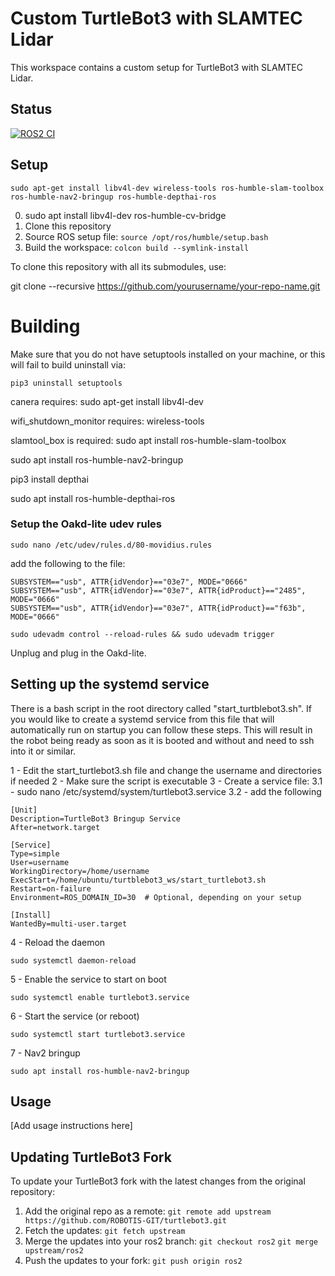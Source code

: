 # Custom TurtleBot3 with SLAMTEC Lidar

This workspace contains a custom setup for TurtleBot3 with SLAMTEC Lidar.

## Status
[![ROS2 CI](https://github.com/DingoOz/turtlebot3_ws/actions/workflows/ros2-ci.yml/badge.svg)](https://github.com/DingoOz/turtlebot3_ws/actions/workflows/ros2-ci.yml)

## Setup

```
sudo apt-get install libv4l-dev wireless-tools ros-humble-slam-toolbox ros-humble-nav2-bringup ros-humble-depthai-ros

```

0. sudo apt install libv4l-dev ros-humble-cv-bridge
1. Clone this repository
2. Source ROS setup file: `source /opt/ros/humble/setup.bash`
3. Build the workspace: `colcon build --symlink-install`


To clone this repository with all its submodules, use:

git clone --recursive https://github.com/yourusername/your-repo-name.git


# Building

Make sure that you do not have setuptools installed on your machine, or this will fail to build
uninstall via:
```
pip3 uninstall setuptools
```

canera requires: sudo apt-get install libv4l-dev

wifi_shutdown_monitor requires: wireless-tools

slamtool_box is required: sudo apt install ros-humble-slam-toolbox

sudo apt install ros-humble-nav2-bringup

pip3 install depthai

sudo apt install ros-humble-depthai-ros


### Setup the Oakd-lite udev rules
```
sudo nano /etc/udev/rules.d/80-movidius.rules
```

add the following to the file:
```
SUBSYSTEM=="usb", ATTR{idVendor}=="03e7", MODE="0666"
SUBSYSTEM=="usb", ATTR{idVendor}=="03e7", ATTR{idProduct}=="2485", MODE="0666"
SUBSYSTEM=="usb", ATTR{idVendor}=="03e7", ATTR{idProduct}=="f63b", MODE="0666"
```

```
sudo udevadm control --reload-rules && sudo udevadm trigger
```

Unplug and plug in the Oakd-lite.





## Setting up the systemd service
There is a bash script in the root directory called "start_turtblebot3.sh". If you would like to
create a systemd service from this file that will automatically run on startup you can follow these
steps. This will result in the robot being ready as soon as it is booted and without and need to ssh
into it or similar.

1 - Edit the start_turtlebot3.sh file and change the username and directories if needed
2 - Make sure the script is executable
3 - Create a service file:
	3.1 - sudo nano /etc/systemd/system/turtlebot3.service
	3.2 - add the following

```
[Unit]
Description=TurtleBot3 Bringup Service
After=network.target

[Service]
Type=simple
User=username
WorkingDirectory=/home/username
ExecStart=/home/ubuntu/turtblebot3_ws/start_turtlebot3.sh
Restart=on-failure
Environment=ROS_DOMAIN_ID=30  # Optional, depending on your setup

[Install]
WantedBy=multi-user.target
```

4 - Reload the daemon
```
sudo systemctl daemon-reload
```

5 - Enable the service to start on boot
```
sudo systemctl enable turtlebot3.service
```

6 - Start the service (or reboot)
```
sudo systemctl start turtlebot3.service
```

7 - Nav2 bringup

```
sudo apt install ros-humble-nav2-bringup
```

## Usage
[Add usage instructions here]

## Updating TurtleBot3 Fork
To update your TurtleBot3 fork with the latest changes from the original repository:

1. Add the original repo as a remote:
   `git remote add upstream https://github.com/ROBOTIS-GIT/turtlebot3.git`
2. Fetch the updates:
   `git fetch upstream`
3. Merge the updates into your ros2 branch:
   `git checkout ros2`
   `git merge upstream/ros2`
4. Push the updates to your fork:
   `git push origin ros2`
